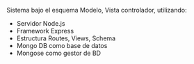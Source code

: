 Sistema bajo el esquema Modelo, Vista controlador, utilizando:

- Servidor Node.js
- Framework Express
- Estructura Routes, Views, Schema
- Mongo DB como base de datos
- Mongose como gestor de BD

